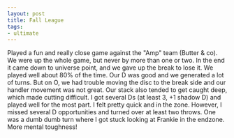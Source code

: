 ```yaml
---
layout: post
title: Fall League
tags:
- ultimate
---
```


Played a fun and really close game against the "Amp" team (Butter & co). We were up the whole game, but never by more than one or two. In the end it came down to universe point, and we gave up the break to lose it. We played well about 80% of the time. Our D was good and we generated a lot of turns. But on O, we had trouble moving the disc to the break side and our handler movement was not great. Our stack also tended to get caught deep, which made cutting difficult. I got several Ds (at least 3, +1 shadow D) and played well for the most part. I felt pretty quick and in the zone. However, I missed several D opportunities and turned over at least two throws. One was a dumb dumb turn where I got stuck looking at Frankie in the endzone. More mental toughness!
